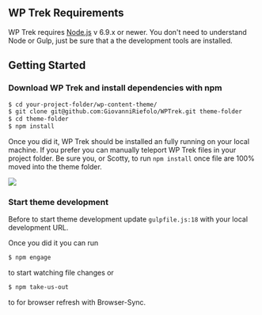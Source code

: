 ## WP Trek Requirements
WP Trek requires [Node.js](https://nodejs.org) v 6.9.x or newer. You don't need to understand Node or Gulp, just be sure that a the development tools are installed.

## Getting Started
### Download WP Trek and install dependencies with npm

````bash
$ cd your-project-folder/wp-content-theme/
$ git clone git@github.com:GiovanniRiefolo/WPTrek.git theme-folder
$ cd theme-folder
$ npm install
````

Once you did it, WP Trek should be installed an fully running on your local machine. If you prefer you can manually teleport WP Trek files in your project folder. Be sure you, or Scotty, to run `npm install` once file are 100% moved into the theme folder.

![](https://media1.tenor.com/images/e5acbf1cf1c0ad287cdca3251c384a9f/tenor.gif?itemid=11313969)

### Start theme development

Before to start theme development update `gulpfile.js:18` with your local development URL. 

Once you did it you can run 
````bash
$ npm engage
````
to start watching file changes or 
````bash
$ npm take-us-out
````
to for browser refresh with Browser-Sync. 